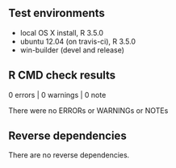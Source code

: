 ## Test environments
* local OS X install, R 3.5.0
* ubuntu 12.04 (on travis-ci), R 3.5.0
* win-builder (devel and release)

## R CMD check results
0 errors | 0 warnings | 0 note

There were no ERRORs or WARNINGs or NOTEs

## Reverse dependencies

There are no reverse dependencies.
